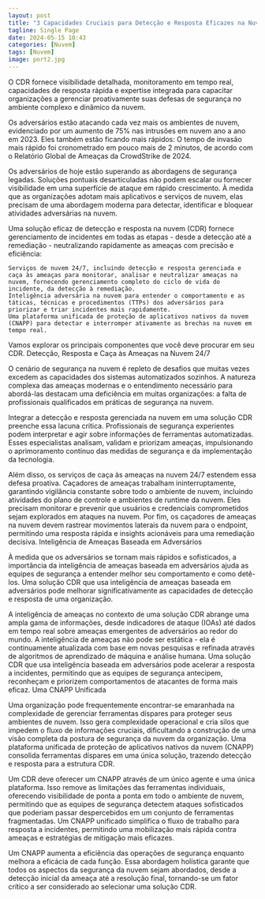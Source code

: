 ```yaml
---
layout: post
title: "3 Capacidades Cruciais para Detecção e Resposta Eficazes na Nuvem"
tagline: Single Page
date: 2024-05-15 10:43
categories: [Nuvem]
tags: [Nuvem]
image: port2.jpg
---
```


O CDR fornece visibilidade detalhada, monitoramento em tempo real, capacidades de resposta rápida e expertise integrada para capacitar organizações a gerenciar proativamente suas defesas de segurança no ambiente complexo e dinâmico da nuvem.


Os adversários estão atacando cada vez mais os ambientes de nuvem, evidenciado por um aumento de 75% nas intrusões em nuvem ano a ano em 2023. Eles também estão ficando mais rápidos: O tempo de invasão mais rápido foi cronometrado em pouco mais de 2 minutos, de acordo com o Relatório Global de Ameaças da CrowdStrike de 2024.

Os adversários de hoje estão superando as abordagens de segurança legadas. Soluções pontuais desarticuladas não podem escalar ou fornecer visibilidade em uma superfície de ataque em rápido crescimento. À medida que as organizações adotam mais aplicativos e serviços de nuvem, elas precisam de uma abordagem moderna para detectar, identificar e bloquear atividades adversárias na nuvem.

Uma solução eficaz de detecção e resposta na nuvem (CDR) fornece gerenciamento de incidentes em todas as etapas - desde a detecção até a remediação - neutralizando rapidamente as ameaças com precisão e eficiência:

    Serviços de nuvem 24/7, incluindo detecção e resposta gerenciada e caça às ameaças para monitorar, analisar e neutralizar ameaças na nuvem, fornecendo gerenciamento completo do ciclo de vida do incidente, da detecção à remediação.
    Inteligência adversária na nuvem para entender o comportamento e as táticas, técnicas e procedimentos (TTPs) dos adversários para priorizar e triar incidentes mais rapidamente.
    Uma plataforma unificada de proteção de aplicativos nativos da nuvem (CNAPP) para detectar e interromper ativamente as brechas na nuvem em tempo real.

Vamos explorar os principais componentes que você deve procurar em seu CDR.
Detecção, Resposta e Caça às Ameaças na Nuvem 24/7

O cenário de segurança na nuvem é repleto de desafios que muitas vezes excedem as capacidades dos sistemas automatizados sozinhos. A natureza complexa das ameaças modernas e o entendimento necessário para abordá-las destacam uma deficiência em muitas organizações: a falta de profissionais qualificados em práticas de segurança na nuvem.

Integrar a detecção e resposta gerenciada na nuvem em uma solução CDR preenche essa lacuna crítica. Profissionais de segurança experientes podem interpretar e agir sobre informações de ferramentas automatizadas. Esses especialistas analisam, validam e priorizam ameaças, impulsionando o aprimoramento contínuo das medidas de segurança e da implementação da tecnologia.

Além disso, os serviços de caça às ameaças na nuvem 24/7 estendem essa defesa proativa. Caçadores de ameaças trabalham ininterruptamente, garantindo vigilância constante sobre todo o ambiente de nuvem, incluindo atividades do plano de controle e ambientes de runtime da nuvem. Eles precisam monitorar e prevenir que usuários e credenciais comprometidos sejam explorados em ataques na nuvem. Por fim, os caçadores de ameaças na nuvem devem rastrear movimentos laterais da nuvem para o endpoint, permitindo uma resposta rápida e insights acionáveis para uma remediação decisiva.
Inteligência de Ameaças Baseada em Adversários

À medida que os adversários se tornam mais rápidos e sofisticados, a importância da inteligência de ameaças baseada em adversários ajuda as equipes de segurança a entender melhor seu comportamento e como detê-los. Uma solução CDR que usa inteligência de ameaças baseada em adversários pode melhorar significativamente as capacidades de detecção e resposta de uma organização.

A inteligência de ameaças no contexto de uma solução CDR abrange uma ampla gama de informações, desde indicadores de ataque (IOAs) até dados em tempo real sobre ameaças emergentes de adversários ao redor do mundo. A inteligência de ameaças não pode ser estática - ela é continuamente atualizada com base em novas pesquisas e refinada através de algoritmos de aprendizado de máquina e análise humana. Uma solução CDR que usa inteligência baseada em adversários pode acelerar a resposta a incidentes, permitindo que as equipes de segurança antecipem, reconheçam e priorizem comportamentos de atacantes de forma mais eficaz.
Uma CNAPP Unificada

Uma organização pode frequentemente encontrar-se emaranhada na complexidade de gerenciar ferramentas díspares para proteger seus ambientes de nuvem. Isso gera complexidade operacional e cria silos que impedem o fluxo de informações cruciais, dificultando a construção de uma visão completa da postura de segurança da nuvem da organização. Uma plataforma unificada de proteção de aplicativos nativos da nuvem (CNAPP) consolida ferramentas díspares em uma única solução, trazendo detecção e resposta para a estrutura CDR.

Um CDR deve oferecer um CNAPP através de um único agente e uma única plataforma. Isso remove as limitações das ferramentas individuais, oferecendo visibilidade de ponta a ponta em todo o ambiente de nuvem, permitindo que as equipes de segurança detectem ataques sofisticados que poderiam passar despercebidos em um conjunto de ferramentas fragmentadas. Um CNAPP unificado simplifica o fluxo de trabalho para resposta a incidentes, permitindo uma mobilização mais rápida contra ameaças e estratégias de mitigação mais eficazes.

Um CNAPP aumenta a eficiência das operações de segurança enquanto melhora a eficácia de cada função. Essa abordagem holística garante que todos os aspectos da segurança da nuvem sejam abordados, desde a detecção inicial da ameaça até a resolução final, tornando-se um fator crítico a ser considerado ao selecionar uma solução CDR.

